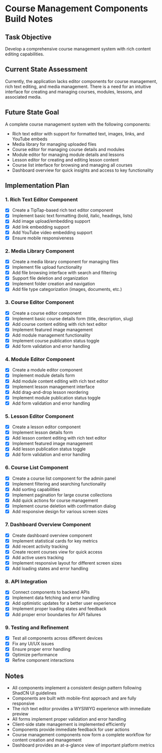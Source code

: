 # Course Management Components Build Notes

## Task Objective
Develop a comprehensive course management system with rich content editing capabilities.

## Current State Assessment
Currently, the application lacks editor components for course management, rich text editing, and media management. There is a need for an intuitive interface for creating and managing courses, modules, lessons, and associated media.

## Future State Goal
A complete course management system with the following components:
- Rich text editor with support for formatted text, images, links, and YouTube embeds
- Media library for managing uploaded files
- Course editor for managing course details and modules
- Module editor for managing module details and lessons
- Lesson editor for creating and editing lesson content
- Course list interface for browsing and managing all courses
- Dashboard overview for quick insights and access to key functionality

## Implementation Plan

### 1. Rich Text Editor Component
- [x] Create a TipTap-based rich text editor component
- [x] Implement basic text formatting (bold, italic, headings, lists)
- [x] Add image upload/embedding support
- [x] Add link embedding support
- [x] Add YouTube video embedding support
- [x] Ensure mobile responsiveness

### 2. Media Library Component
- [x] Create a media library component for managing files
- [x] Implement file upload functionality
- [x] Add file browsing interface with search and filtering
- [x] Support file deletion and organization
- [x] Implement folder creation and navigation
- [x] Add file type categorization (images, documents, etc.)

### 3. Course Editor Component
- [x] Create a course editor component
- [x] Implement basic course details form (title, description, slug)
- [x] Add course content editing with rich text editor
- [x] Implement featured image management
- [x] Add module management functionality
- [x] Implement course publication status toggle
- [x] Add form validation and error handling

### 4. Module Editor Component
- [x] Create a module editor component
- [x] Implement module details form
- [x] Add module content editing with rich text editor
- [x] Implement lesson management interface
- [x] Add drag-and-drop lesson reordering
- [x] Implement module publication status toggle
- [x] Add form validation and error handling

### 5. Lesson Editor Component
- [x] Create a lesson editor component
- [x] Implement lesson details form
- [x] Add lesson content editing with rich text editor
- [x] Implement featured image management
- [x] Add lesson publication status toggle
- [x] Add form validation and error handling

### 6. Course List Component
- [x] Create a course list component for the admin panel
- [x] Implement filtering and searching functionality
- [x] Add sorting capabilities
- [x] Implement pagination for large course collections
- [x] Add quick actions for course management
- [x] Implement course deletion with confirmation dialog
- [x] Add responsive design for various screen sizes

### 7. Dashboard Overview Component
- [x] Create dashboard overview component
- [x] Implement statistical cards for key metrics
- [x] Add recent activity tracking
- [x] Create recent courses view for quick access
- [x] Add active users tracking
- [x] Implement responsive layout for different screen sizes
- [x] Add loading states and error handling

### 8. API Integration
- [x] Connect components to backend APIs
- [x] Implement data fetching and error handling
- [x] Add optimistic updates for a better user experience
- [x] Implement proper loading states and feedback
- [x] Add proper error boundaries for API failures

### 9. Testing and Refinement
- [x] Test all components across different devices
- [x] Fix any UI/UX issues
- [x] Ensure proper error handling
- [x] Optimize performance
- [x] Refine component interactions

## Notes
- All components implement a consistent design pattern following ShadCN UI guidelines
- Components are built with mobile-first approach and are fully responsive
- The rich text editor provides a WYSIWYG experience with immediate preview
- All forms implement proper validation and error handling
- Client-side state management is implemented efficiently
- Components provide immediate feedback for user actions
- Course management components now form a complete workflow for content creation and management
- Dashboard provides an at-a-glance view of important platform metrics 
